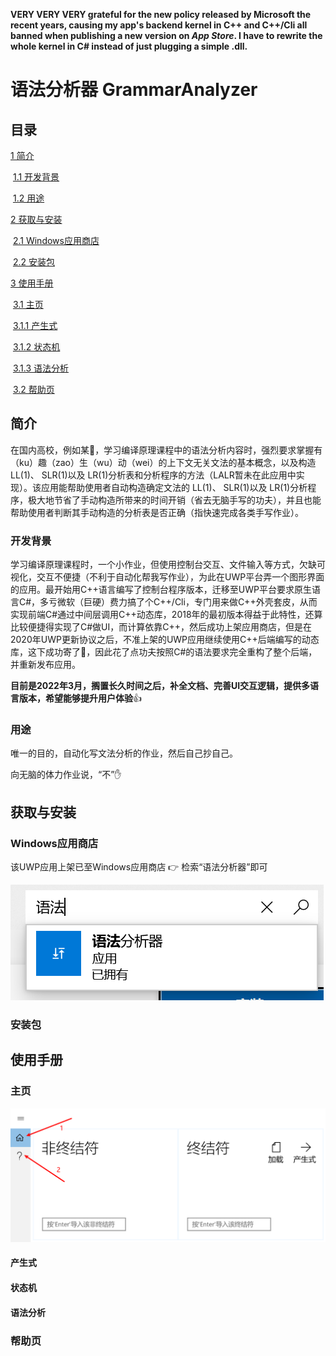 **VERY VERY VERY grateful for the new policy released by Microsoft the recent years, causing my app's backend kernel in C++ and C++/Cli all banned when publishing a new version on *App Store*. I have to rewrite the whole kernel in C# instead of just plugging a simple .dll.**

# 语法分析器 GrammarAnalyzer

## 目录

[1  简介](#简介)

​	[1.1  开发背景](#开发背景)

​	[1.2  用途](#用途)

[2  获取与安装](#获取与安装)

​	[2.1  Windows应用商店](#Windows应用商店)

​	[2.2  安装包](#安装包)

[3  使用手册](#使用手册)

​	[3.1  主页](#主页)

​		[3.1.1  产生式](#产生式)

​		[3.1.2  状态机](#状态机)

​		[3.1.3  语法分析](#语法分析)

​	[3.2  帮助页](#帮助页)

## 简介

在国内高校，例如某📮，学习编译原理课程中的语法分析内容时，强烈要求掌握有（ku）趣（zao）生（wu）动（wei）的上下文无关文法的基本概念，以及构造 LL(1)、 SLR(1)以及 LR(1)分析表和分析程序的方法（LALR暂未在此应用中实现）。该应用能帮助使用者自动构造确定文法的 LL(1)、 SLR(1)以及 LR(1)分析程序，极大地节省了手动构造所带来的时间开销（省去无脑手写的功夫），并且也能帮助使用者判断其手动构造的分析表是否正确（指快速完成各类手写作业）。

### 开发背景

学习编译原理课程时，一个小作业，但使用控制台交互、文件输入等方式，欠缺可视化，交互不便捷（不利于自动化帮我写作业），为此在UWP平台弄一个图形界面的应用。最开始用C++语言编写了控制台程序版本，迁移至UWP平台要求原生语言C#，多亏微软（巨硬）费力搞了个C++/Cli，专门用来做C++外壳套皮，从而实现前端C#通过中间层调用C++动态库，2018年的最初版本得益于此特性，还算比较便捷得实现了C#做UI，而计算依靠C++，然后成功上架应用商店，但是在2020年UWP更新协议之后，不准上架的UWP应用继续使用C++后端编写的动态库，这下成功寄了👋，因此花了点功夫按照C#的语法要求完全重构了整个后端，并重新发布应用。

**目前是2022年3月，搁置长久时间之后，补全文档、完善UI交互逻辑，提供多语言版本，希望能够提升用户体验**👍

### 用途

唯一的目的，自动化写文法分析的作业，然后自己抄自己。

向无脑的体力作业说，“不”✋

## 获取与安装

### Windows应用商店

该UWP应用上架已至Windows应用商店 👉 检索“语法分析器”即可

![](./Pics/search.png)

### 安装包

## 使用手册

### 主页

![](./Pics/home.png)

#### 产生式

#### 状态机

#### 语法分析

### 帮助页